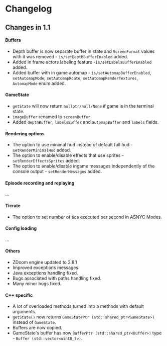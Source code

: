 # Changelog

## Changes in 1.1

#### Buffers

* Depth buffer is now separate buffer in state and `ScreenFormat` values with it was removed - `is/setDepthBufferEnabled` added.
* Added in frame actors labeling feature -`is/setLabelsBufferEnabled` added.
* Added buffer with in game automap - `is/setAutomapBufferEnabled`, `setAutomapMode`, `setAutomapRoate`, `setAutomapRenderTextures`, `AutomapMode` enum added.

#### GameState

* `getState` will now return `nullptr/null/None` if game is in the terminal state.
* `imageBuffer` renamed to `screenBuffer`.
* Added `depthBuffer`, `labelsBuffer` and `automapBuffer` and `labels` fields.

#### Rendering options

* The option to use minimal hud instead of default full hud - `setRenderMinimalHud` added.
* The option to enable/disable effects that use sprites - `setRenderEffectsSprites` added.
* The option to enable/disable ingame messages independently of the console output - `setRenderMessages` added.

#### Episode recording and replaying
...

#### Ticrate
* The option to set number of tics executed per second in ASNYC Modes.

#### Config loading
...

#### Others
* ZDoom engine updated to 2.8.1
* Improved exceptions messages.
* Java exceptions handling fixed.
* Bugs associated with paths handling fixed.
* Many minor bugs fixed.

#### C++ specific

* A lot of overloaded methods turned into a methods with default arguments.
* `getState()` now returns `GameStatePtr (std::shared_ptr<GameState>)` instead of `GameState`.
* Buffers are now copied.
* GameState's buffer has now `BufferPtr (std::shared_ptr<Buffer>)` type - `Buffer (std::vector<uint8_t>)`.
